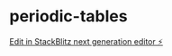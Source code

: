 # periodic-tables

[Edit in StackBlitz next generation editor ⚡️](https://stackblitz.com/~/github.com/vikeshmittal/periodic-tables)